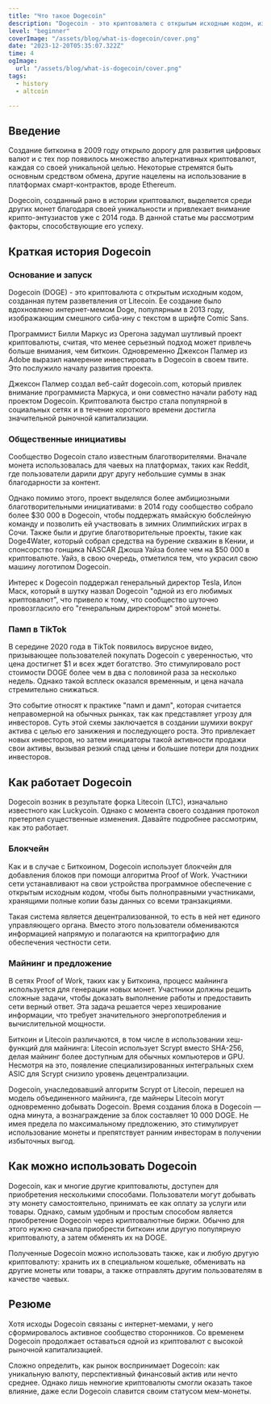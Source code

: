 ```yaml
---
title: "Что такое Dogecoin"
description: "Dogecoin - это криптовалюта с открытым исходным кодом, изначально созданная как шутка, но превратившаяся в криптовалюту с активным сообществом и широким признанием. Она основана на интернет-меме Doge и используется для чаевых, онлайн-платежей и благотворительных акций благодаря своей доступности и низким комиссиям."
level: "beginner"
coverImage: "/assets/blog/what-is-dogecoin/cover.png"
date: "2023-12-20T05:35:07.322Z"
time: 4
ogImage:
  url: "/assets/blog/what-is-dogecoin/cover.png"
tags:
  - history
  - altcoin

---
```


## Введение
Создание биткоина в 2009 году открыло дорогу для развития цифровых валют и с тех пор появилось множество альтернативных криптовалют, каждая со своей уникальной целью. Некоторые стремятся быть основным средством обмена, другие нацелены на использование в платформах смарт-контрактов, вроде Ethereum.

Dogecoin, созданный рано в истории криптовалют, выделяется среди других монет благодаря своей уникальности и привлекает внимание крипто-энтузиастов уже с 2014 года. В данной статье мы рассмотрим факторы, способствующие его успеху.

## Краткая история Dogecoin
### Основание и запуск
Dogecoin (DOGE) - это криптовалюта с открытым исходным кодом, созданная путем разветвления от Litecoin. Ее создание было вдохновлено интернет-мемом Doge, популярным в 2013 году, изображающим смешного сиба-ину с текстом в шрифте Comic Sans.

Программист Билли Маркус из Орегона задумал шутливый проект криптовалюты, считая, что менее серьезный подход может привлечь больше внимания, чем биткоин. Одновременно Джексон Палмер из Adobe выразил намерение инвестировать в Dogecoin в своем твите. Это послужило началу развития проекта.

Джексон Палмер создал веб-сайт dogecoin.com, который привлек внимание программиста Маркуса, и они совместно начали работу над проектом Dogecoin. Криптовалюта быстро стала популярной в социальных сетях и в течение короткого времени достигла значительной рыночной капитализации.

### Общественные инициативы
Сообщество Dogecoin стало известным благотворителями. Вначале монета использовалась для чаевых на платформах, таких как Reddit, где пользователи дарили друг другу небольшие суммы в знак благодарности за контент.

Однако помимо этого, проект выделялся более амбициозными благотворительными инициативами: в 2014 году сообщество собрало более $30 000 в Dogecoin, чтобы поддержать ямайскую бобслейную команду и позволить ей участвовать в зимних Олимпийских играх в Сочи. Также были и другие благотворительные проекты, такие как Doge4Water, который собрал средства на бурение скважин в Кении, и спонсорство гонщика NASCAR Джоша Уайза более чем на $50 000 в криптовалюте. Уайз, в свою очередь, отметился тем, что украсил свою машину логотипом Dogecoin.

Интерес к Dogecoin поддержал генеральный директор Tesla, Илон Маск, который в шутку назвал Dogecoin "одной из его любимых криптовалют", что привело к тому, что сообщество шуточно провозгласило его "генеральным директором" этой монеты.

<!-- banner_place -->

### Памп в TikTok
В середине 2020 года в TikTok появилось вирусное видео, призывающее пользователей покупать Dogecoin с уверенностью, что цена достигнет $1 и всех ждет богатство. Это стимулировало рост стоимости DOGE более чем в два с половиной раза за несколько недель. Однако такой всплеск оказался временным, и цена начала стремительно снижаться.

Это событие относят к практике "памп и дамп", которая считается неправомерной на обычных рынках, так как представляет угрозу для инвесторов. Суть этой схемы заключается в создании шумихи вокруг актива с целью его занижения и последующего роста. Это привлекает новых инвесторов, но затем инициаторы такой активности продажи свои активы, вызывая резкий спад цены и большие потери для поздних инвесторов.

## Как работает Dogecoin
Dogecoin возник в результате форка Litecoin (LTC), изначально известного как Luckycoin. Однако с момента своего создания протокол претерпел существенные изменения. Давайте подробнее рассмотрим, как это работает.

### Блокчейн
Как и в случае с Биткоином, Dogecoin использует блокчейн для добавления блоков при помощи алгоритма Proof of Work. Участники сети устанавливают на свои устройства программное обеспечение с открытым исходным кодом, чтобы быть полноправными участниками, хранящими полные копии базы данных со всеми транзакциями.

Такая система является децентрализованной, то есть в ней нет единого управляющего органа. Вместо этого пользователи обмениваются информацией напрямую и полагаются на криптографию для обеспечения честности сети.

### Майнинг и предложение

В сетях Proof of Work, таких как у Биткоина, процесс майнинга используется для генерации новых монет. Участники должны решить сложные задачи, чтобы доказать выполнение работы и предоставить сети верный ответ. Эта задача решается через хеширование информации, что требует значительного энергопотребления и вычислительной мощности.

Биткоин и Litecoin различаются, в том числе в использовании хеш-функций для майнинга: Litecoin использует Scrypt вместо SHA-256, делая майнинг более доступным для обычных компьютеров и GPU. Несмотря на это, появление специализированных интегральных схем ASIC для Scrypt снизило уровень децентрализации.

Dogecoin, унаследовавший алгоритм Scrypt от Litecoin, перешел на модель объединенного майнинга, где майнеры Litecoin могут одновременно добывать Dogecoin. Время создания блока в Dogecoin — одна минута, а вознаграждение за блок составляет 10 000 DOGE. Не имея предела по максимальному предложению, это стимулирует использование монеты и препятствует ранним инвесторам в получении избыточных выгод.

## Как можно использовать Dogecoin
Dogecoin, как и многие другие криптовалюты, доступен для приобретения несколькими способами. Пользователи могут добывать эту монету самостоятельно, принимать ее как оплату за услуги или товары. Однако, самым удобным и простым способом является приобретение Dogecoin через криптовалютные биржи. Обычно для этого нужно сначала приобрести биткоин или другую популярную криптовалюту, а затем обменять их на DOGE.

Полученные Dogecoin можно использовать также, как и любую другую криптовалюту: хранить их в специальном кошельке, обменивать на другие монеты или товары, а также отправлять другим пользователям в качестве чаевых.

## Резюме
Хотя исходы Dogecoin связаны с интернет-мемами, у него сформировалось активное сообщество сторонников. Со временем Dogecoin продолжает оставаться одной из криптовалют с высокой рыночной капитализацией.

Сложно определить, как рынок воспринимает Dogecoin: как уникальную валюту, перспективный финансовый актив или нечто среднее. Однако лишь немногие криптовалюты смогли оказать такое влияние, даже если Dogecoin славится своим статусом мем-монеты.


